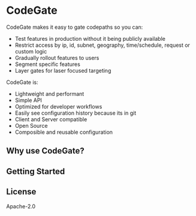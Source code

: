 # CodeGate

CodeGate makes it easy to gate codepaths so you can:
* Test features in production without it being publicly available 
* Restrict access by ip, id, subnet, geography, time/schedule, request or custom logic
* Gradually rollout features to users
* Segment specific features
* Layer gates for laser focused targeting


CodeGate is:
* Lightweight and performant
* Simple API
* Optimized for developer workflows
* Easily see configuration history because its in git
* Client and Server compatible
* Open Source
* Composible and reusable configuration

## Why use CodeGate?

## Getting Started

## License
Apache-2.0
